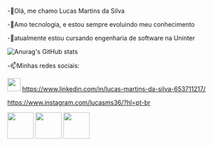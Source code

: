 -👋Olá, me chamo Lucas Martins da Silva

-👀Amo tecnologia, e estou sempre evoluindo meu conhecimento

-🌱atualmente estou cursando engenharia de software na Uninter


![Anurag's GitHub stats](https://github-readme-stats.vercel.app/api?username=lucasms26&show_icons=true&theme=radical)


-📫Minhas redes sociais:

<img width=30px, src="https://cdn.jsdelivr.net/gh/devicons/devicon@latest/icons/linkedin/linkedin-original.svg" /> https://www.linkedin.com/in/lucas-martins-da-silva-653711217/

https://www.instagram.com/lucasms36/?hl=pt-br


<img width=60px, src="https://cdn.jsdelivr.net/gh/devicons/devicon@latest/icons/javascript/javascript-original.svg" /> <img width=60px, src="https://cdn.jsdelivr.net/gh/devicons/devicon@latest/icons/react/react-original.svg" /> <img width=60px, src="https://cdn.jsdelivr.net/gh/devicons/devicon@latest/icons/python/python-original.svg" />
          
          

